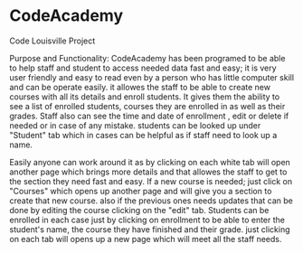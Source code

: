 # CodeAcademy
Code Louisville Project

Purpose and Functionality: 
CodeAcademy has been programed to be able to help staff and student to access needed data fast and easy; it is very user friendly and easy to read even by a person who has little computer skill and can be operate easily. it allowes the staff to be able to create new courses with all its details and enroll students. It gives them the ability to see a list of enrolled students, courses they are enrolled in as well as their grades. Staff also can see the time and date of enrollment , edit or delete if needed or in case of any mistake. students can be looked up under "Student" tab which in cases can be helpful as if staff need to look up a name. 

Easily anyone can work around it as by clicking on each white tab will open another page which brings more details and that allowes the staff to get to the section they need fast and easy.  If a new course is needed; just click on "Courses" which opens up another page and will give you a section to create that new course. also if the previous ones needs updates that can be done by editing the course clicking on the "edit" tab.  Students can be enrolled in each case just by clicking on enrollment to be able to enter the student's name, the course they have finished and their grade. just clicking on each tab will opens up a new page which will meet all the staff needs.
